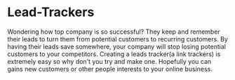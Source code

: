 # Lead-Trackers
Wondering how top company is so successful? They keep and remember their leads to turn them from potential customers to recurring customers. By having their leads save somewhere, your company will stop losing potential customers to your competitors. Creating a leads tracker(a link trackers) is extremely easy so why don't you try and make one. Hopefully you can gains new customers or other people interests to your online business.
